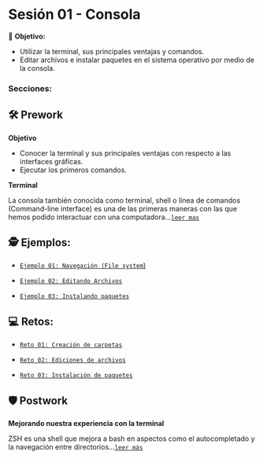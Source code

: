 # Sesión 01 - Consola

🎯 **Objetivo:**

- Utilizar la terminal, sus principales ventajas y comandos.
- Editar archivos e instalar paquetes en el sistema operativo por medio de la consola.

### Secciones:

## 🛠 Prework

**Objetivo**

- Conocer la terminal y sus principales ventajas con respecto a las interfaces gráficas.
- Ejecutar los primeros comandos.

**Terminal**

La consola también conocida como terminal, shell o línea de comandos (Command-line interface) es una de las primeras maneras con las que hemos podido interactuar con una computadora...[`leer mas`](Prework/#prework---terminal)


## 🕵 Ejemplos:


- [`Ejemplo 01: Navegación (File system`)](Ejemplo-01/#navegación-file-system)

- [`Ejemplo 02: Editando Archivos`](Ejemplo-02/#editando-archivos)

- [`Ejemplo 03: Instalando paquetes`](Ejemplo-03/#instalando-paquetes)

## 💻 Retos:

- [`Reto 01: Creación de carpetas`](Reto-01/#reto-1)

- [`Reto 02: Ediciones de archivos`](Reto-02/#reto-2)

- [`Reto 03: Instalación de paquetes`](Reto-02/#reto-3)

## 🛡 Postwork

**Mejorando nuestra experiencia con la terminal**

ZSH es una shell que mejora a bash en aspectos como el autocompletado y la navegación entre directorios...[`leer más`](Postwork/#postwork)
